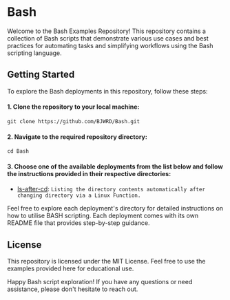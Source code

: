 # Bash

Welcome to the Bash Examples Repository! This repository contains a collection of Bash scripts that demonstrate various use cases and best practices for automating tasks and simplifying workflows using the Bash scripting language.

## Getting Started
To explore the Bash deployments in this repository, follow these steps:

#### 1.	Clone the repository to your local machine:
    git clone https://github.com/BJWRD/Bash.git
  
#### 2. Navigate to the required repository directory:
    cd Bash
  
#### 3. Choose one of the available deployments from the list below and follow the instructions provided in their respective directories:

* [ls-after-cd](https://github.com/BJWRD/Bash): `Listing the directory contents automatically after changing directory via a Linux Function.` 

Feel free to explore each deployment's directory for detailed instructions on how to utilise BASH scripting. Each deployment comes with its own README file that provides step-by-step guidance.

## License
This repository is licensed under the MIT License. Feel free to use the examples provided here for educational use.

Happy Bash script exploration! If you have any questions or need assistance, please don't hesitate to reach out.







